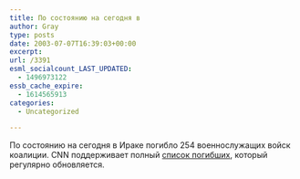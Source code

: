 ```yaml
---
title: По состоянию на сегодня в
author: Gray
type: posts
date: 2003-07-07T16:39:03+00:00
excerpt:
url: /3391
esml_socialcount_LAST_UPDATED:
  - 1496973122
essb_cache_expire:
  - 1614565913
categories:
  - Uncategorized

---
```








По состоянию на сегодня в Ираке погибло 254 военнослужащих войск коалиции. CNN поддерживает полный <a href="http://www.cnn.com/SPECIALS/2003/iraq/forces/casualties/index.html" target="_blank">список погибших</a>, который регулярно обновляется.